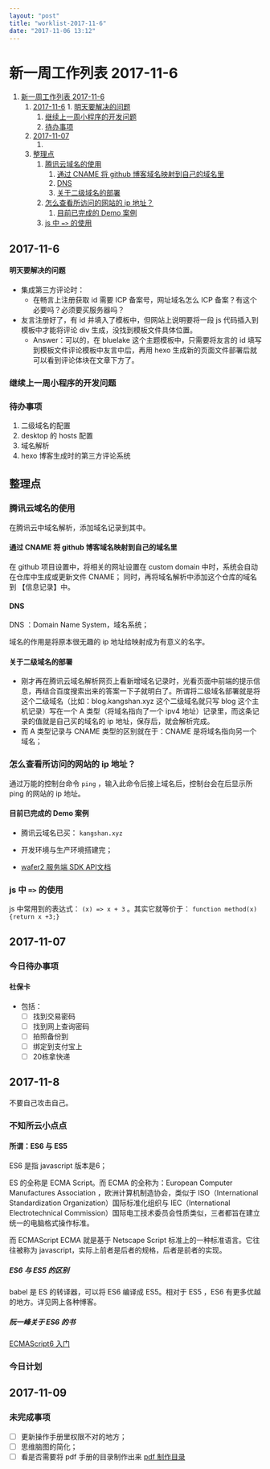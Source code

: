 ```yaml
---
layout: "post"
title: "worklist-2017-11-6"
date: "2017-11-06 13:12"
---
```


# 新一周工作列表 2017-11-6

<!-- TOC depthFrom:1 depthTo:6 withLinks:1 updateOnSave:1 orderedList:1 -->

1. [新一周工作列表 2017-11-6](#新一周工作列表-2017-11-6)
	1. [2017-11-6](#2017-11-6)
			1. [明天要解决的问题](#明天要解决的问题)
		1. [继续上一周小程序的开发问题](#继续上一周小程序的开发问题)
		2. [待办事项](#待办事项)
	2. [2017-11-07](#2017-11-07)
		1. [](#)
	3. [整理点](#整理点)
		1. [腾讯云域名的使用](#腾讯云域名的使用)
			1. [通过 CNAME 将 github 博客域名映射到自己的域名里](#通过-cname-将-github-博客域名映射到自己的域名里)
			2. [DNS](#dns)
			3. [关于二级域名的部署](#关于二级域名的部署)
		2. [怎么查看所访问的网站的 ip 地址？](#怎么查看所访问的网站的-ip-地址)
			1. [目前已完成的 Demo 案例](#目前已完成的-demo-案例)
		3. [js 中 `=>` 的使用](#js-中-的使用)

<!-- /TOC -->

## 2017-11-6


#### 明天要解决的问题

- 集成第三方评论时：
  - 在畅言上注册获取 id 需要 ICP 备案号，网址域名怎么 ICP 备案？有这个必要吗？必须要买服务器吗？
 - 友言注册好了，有 id 并填入了模板中，但网站上说明要将一段 js 代码插入到模板中才能将评论 div 生成，没找到模板文件具体位置。
   - Answer：可以的，在 bluelake 这个主题模板中，只需要将友言的 id 填写到模板文件评论模板中友言中后，再用 hexo 生成新的页面文件部署后就可以看到评论体块在文章下方了。

### 继续上一周小程序的开发问题

### 待办事项

1. 二级域名的配置
2. desktop 的 hosts 配置
3. 域名解析
4. hexo 博客生成时的第三方评论系统


## 整理点

### 腾讯云域名的使用

在腾讯云中域名解析，添加域名记录到其中。

#### 通过 CNAME 将 github 博客域名映射到自己的域名里

在 github 项目设置中，将相关的网址设置在 custom domain 中时，系统会自动在仓库中生成或更新文件 CNAME；
同时，再将域名解析中添加这个仓库的域名到 【信息记录】中。

#### DNS

 DNS ：Domain Name System，域名系统；

 域名的作用是将原本很无趣的 ip 地址给映射成为有意义的名字。

#### 关于二级域名的部署

- 刚才再在腾讯云域名解析网页上看新增域名记录时，光看页面中前端的提示信息，再结合百度搜索出来的答案一下子就明白了。所谓将二级域名部署就是将这个二级域名（比如：blog.kangshan.xyz 这个二级域名就只写 blog 这个主机记录）写在一个 A 类型（将域名指向了一个 ipv4 地址）记录里，而这条记录的值就是自己买的域名的 ip 地址，保存后，就会解析完成。
- 而 A 类型记录与 CNAME 类型的区别就在于：CNAME 是将域名指向另一个域名；

### 怎么查看所访问的网站的 ip 地址？

 通过万能的控制台命令 `ping` ，输入此命令后接上域名后，控制台会在后显示所 ping 的网站的 ip 地址。

#### 目前已完成的 Demo 案例

 - 腾讯云域名已买： `kangshan.xyz`
 - 开发环境与生产环境搭建完；
 - [wafer2 服务端 SDK API文档][bb1e68d2]

   [bb1e68d2]: https://github.com/tencentyun/wafer2-node-sdk/blob/master/API.md#requireqcloud-weapp-server-sdkoptions "wafer 服务端 sdk api 文档"

### js 中 `=>` 的使用

 js 中常用到的表达式： `(x) => x + 3` 。其实它就等价于： `function method(x) {return x +3;}`

## 2017-11-07

### 今日待办事项

#### 社保卡
 - 包括：
	 - [ ] 找到交易密码
	 - [ ] 找到网上查询密码
	 - [ ] 拍照备份到
	 - [ ] 绑定到支付宝上
	 - [ ] 20栋拿快递

## 2017-11-8

不要自己攻击自己。

### 不知所云小点点

#### 所谓：ES6 与 ES5

ES6 是指 javascript 版本是6；

ES 的全称是 ECMA Script。而 ECMA 的全称为：European Computer Manufactures Association ，欧洲计算机制造协会，类似于 ISO（International Standardization Organization）国际标准化组织与 IEC（International Electrotechnical Commission）国际电工技术委员会性质类似，三者都旨在建立统一的电脑格式操作标准。

而 ECMAScript ECMA 就是基于 Netscape Script 标准上的一种标准语言。它往往被称为 javascript，实际上前者是后者的规格，后者是前者的实现。

##### ES6 与 ES5 的区别

babel 是 ES 的转译器，可以将 ES6 编译成 ES5。相对于 ES5 ，ES6 有更多优越的地方。详见网上各种博客。

##### 阮一峰关于 ES6 的书

[ECMAScript6 入门][a4569515]

  [a4569515]: http://es6.ruanyifeng.com/#docs/intro "阮一峰 著"

### 今日计划


## 2017-11-09

### 未完成事项

- [ ] 更新操作手册里权限不对的地方；
- [ ] 思维脑图的简化；
- [ ] 看是否需要将 pdf 手册的目录制作出来 [pdf 制作目录](https://jingyan.baidu.com/article/d2b1d102a262ac5c7e37d43d.html)
